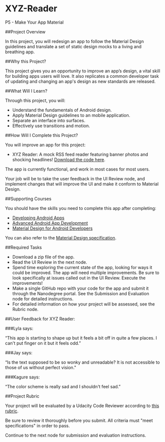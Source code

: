 # XYZ-Reader
P5 - Make Your App Material

##Project Overview

In this project, you will redesign an app to follow the Material Design guidelines and translate a set of static design mocks to a living and breathing app.

##Why this Project?

This project gives you an opportunity to improve an app’s design, a vital skill for building apps users will love. It also replicates a common developer task of updating and changing an app's design as new standards are released.

##What Will I Learn?

Through this project, you will:

* Understand the fundamentals of Android design.
* Apply Material Design guidelines to an mobile application.
* Separate an interface into surfaces.
* Effectively use transitions and motion.

##How Will I Complete this Project?

You will improve an app for this project:

* XYZ Reader: A mock RSS feed reader featuring banner photos and shocking headlines! 
[Download the code here](https://www.udacity.com/api/nodes/4292653440/supplemental_media/xyzreaderzip/download).

The app is currently functional, and work in most cases for most users.

Your job will be to take the user feedback in the UI Review node, and implement changes that will improve the UI and make it conform to Material Design.

##Supporting Courses

You should have the skills you need to complete this app after completing:

* [Developing Android Apps](https://www.udacity.com/course/viewer#!/c-ud853-nd)
* [Advanced Android App Development](https://www.udacity.com/course/viewer#!/c-ud855-nd)
* [Material Design for Android Developers](https://www.udacity.com/course/viewer#!/c-ud862-nd)

You can also refer to the [Material Design specification](http://www.google.com/design/spec/material-design/introduction.html).

##Required Tasks

* Download a zip file of the app.
* Read the UI Review in the next node.
* Spend time exploring the current state of the app, looking for ways it could be improved. The app will need multiple improvements. Be sure to look specifically at issues called out in the UI Review.
Execute the improvements!
* Make a single GitHub repo with your code for the app and submit it through the Nanodegree portal. See the Submission and Evaluation node for detailed instructions.
* For detailed information on how your project will be assessed, see the Rubric node.

##User Feedback for XYZ Reader:

###Lyla says:

“This app is starting to shape up but it feels a bit off in quite a few places. I can't put finger on it but it feels odd.”

###Jay says:

“Is the text supposed to be so wonky and unreadable? It is not accessible to those of us without perfect vision."

###Kagure says:

“The color scheme is really sad and I shouldn't feel sad.”

##Project Rubric

Your project will be evaluated by a Udacity Code Reviewer according to [this rubric](https://docs.google.com/document/d/1DLP2mj_xYYb01NfQLHbNke4zgNH67bntN0wkc-w_lVY/pub?embedded=true).

Be sure to review it thoroughly before you submit. All criteria must "meet specifications" in order to pass.

Continue to the next node for submission and evaluation instructions.
